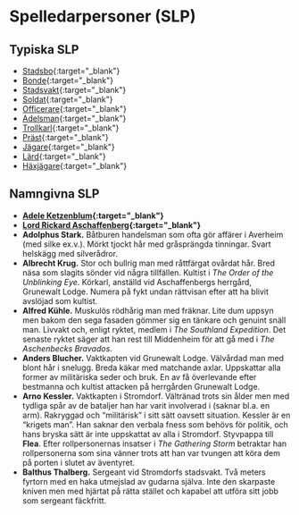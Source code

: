 # Spelledarpersoner (SLP)

## Typiska SLP
* [Stadsbo](npc-townsperson.md){:target="_blank"}
* [Bonde](npc-farmer.md){:target="_blank"}
* [Stadsvakt](npc-city-watch.md){:target="_blank"}
* [Soldat](npc-soldier.md){:target="_blank"}
* [Officerare](npc-officer.md){:target="_blank"}
* [Adelsman](npc-noble.md){:target="_blank"}
* [Trollkarl](npc-wizard.md){:target="_blank"}
* [Präst](npc-priest.md){:target="_blank"}
* [Jägare](npc-hunter.md){:target="_blank"}
* [Lärd](npc-scholar.md){:target="_blank"}
* [Häxjägare](npc-withchunger.md){:target="_blank"}

## Namngivna SLP
* **[Adele Ketzenblum](npc-adele-ketzenblum.md){:target="_blank"}**
* **[Lord Rickard Aschaffenberg](npc-rickard-aschaffenberg.md){:target="_blank"}**
* **Adolphus Stark.** Båtburen handelsman som ofta gör affärer i Averheim (med silke ex.v.). 
Mörkt tjockt hår med gråsprängda tinningar. Svart helskägg med silverådror.
* **Albrecht Krug.** Stor och bullrig man med råttfärgat ovårdat hår. Bred näsa som slagits 
sönder vid några tillfällen. Kultist i _The Order of the Unblinking Eye_. Körkarl, anställd 
vid Aschaffenbergs herrgård, Grunewalt Lodge. Numera på fykt undan rättvisan efter att ha
blivit avslöjad som kultist.
* **Alfred Kühle.** Muskulös rödhårig man med fräknar. Lite dum uppsyn men bakom den sega 
fasaden gömmer sig en tänkare och genuint snäll man. Livvakt och, enligt ryktet, medlem i 
_The Southland Expedition_. Det senaste ryktet säger att han rest till Middenheim för att 
gå med i _The Aschenbecks Bravados_.
* **Anders Blucher.** Vaktkapten vid Grunewalt Lodge. Välvårdad man med blont hår i snelugg. 
Breda käkar med matchande axlar. Uppskattar alla former av militäriska seder och bruk. 
En av få överlevande efter bestmanna och kultist attacken på herrgården Grunewalt Lodge.
* **Arno Kessler.** Vaktkapten i Stromdorf. Vältränad trots sin ålder men
                    med tydliga spår av de bataljer han har varit
                    involverad i (saknar bl.a. en arm). Rakryggad och
                    “militärisk” i sitt sätt oavsett situation.
                    Kessler är en “krigets man”. Han saknar den verbala
                    fness som behövs för politik, och hans bryska sätt är
                    inte uppskattat av alla i Stromdorf.
                    Styvpappa till **Flea**. Efter rollpersonernas insatser i
                    _The Gathering Storm_ betraktar han rollpersonerna som
                    sina vänner trots att han var tvungen att köra dem på
                    porten i slutet av äventyret.
* **Balthus Thalberg.** Sergeant vid Stromdorfs stadsvakt. Två meters
                        fyrtorn med en haka utmejslad av gudarna själva. Inte
                        den skarpaste kniven men med hjärtat på rätta stället
                        och kapabel att utföra sitt jobb som sergeant
                        fäckfritt.                   